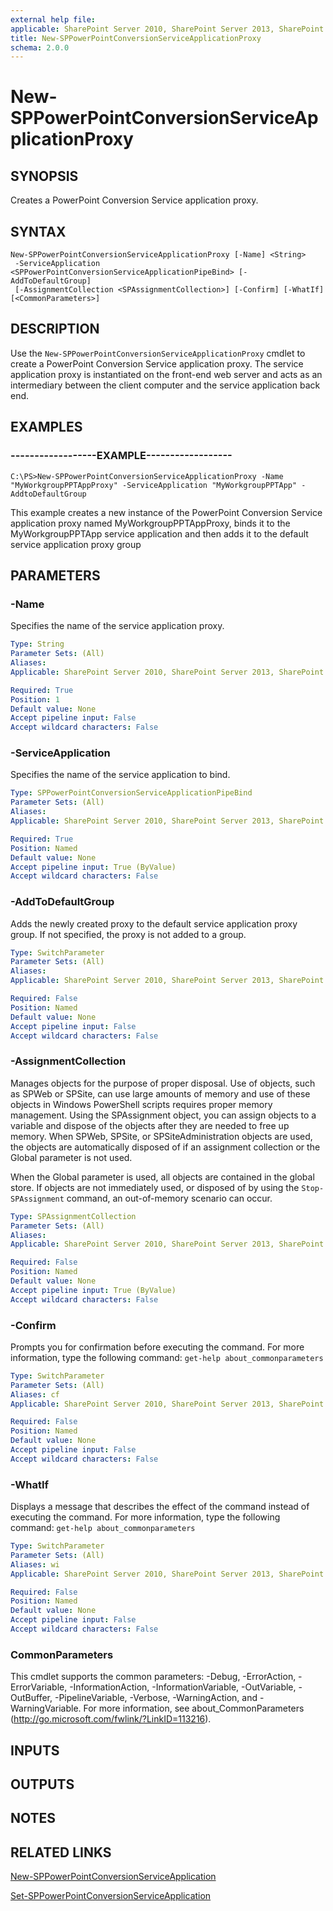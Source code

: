 ```yaml
---
external help file: 
applicable: SharePoint Server 2010, SharePoint Server 2013, SharePoint Server 2016
title: New-SPPowerPointConversionServiceApplicationProxy
schema: 2.0.0
---
```


# New-SPPowerPointConversionServiceApplicationProxy

## SYNOPSIS
Creates a PowerPoint Conversion Service application proxy.


## SYNTAX

```
New-SPPowerPointConversionServiceApplicationProxy [-Name] <String>
 -ServiceApplication <SPPowerPointConversionServiceApplicationPipeBind> [-AddToDefaultGroup]
 [-AssignmentCollection <SPAssignmentCollection>] [-Confirm] [-WhatIf] [<CommonParameters>]
```

## DESCRIPTION
Use the `New-SPPowerPointConversionServiceApplicationProxy` cmdlet to create a PowerPoint Conversion Service application proxy.
The service application proxy is instantiated on the front-end web server and acts as an intermediary between the client computer and the service application back end.


## EXAMPLES

### ------------------EXAMPLE------------------
```
C:\PS>New-SPPowerPointConversionServiceApplicationProxy -Name "MyWorkgroupPPTAppProxy" -ServiceApplication "MyWorkgroupPPTApp" -AddtoDefaultGroup
```

This example creates a new instance of the PowerPoint Conversion Service application proxy named MyWorkgroupPPTAppProxy, binds it to the MyWorkgroupPPTApp service application and then adds it to the default service application proxy group


## PARAMETERS

### -Name
Specifies the name of the service application proxy.

```yaml
Type: String
Parameter Sets: (All)
Aliases: 
Applicable: SharePoint Server 2010, SharePoint Server 2013, SharePoint Server 2016

Required: True
Position: 1
Default value: None
Accept pipeline input: False
Accept wildcard characters: False
```

### -ServiceApplication
Specifies the name of the service application to bind.

```yaml
Type: SPPowerPointConversionServiceApplicationPipeBind
Parameter Sets: (All)
Aliases: 
Applicable: SharePoint Server 2010, SharePoint Server 2013, SharePoint Server 2016

Required: True
Position: Named
Default value: None
Accept pipeline input: True (ByValue)
Accept wildcard characters: False
```

### -AddToDefaultGroup
Adds the newly created proxy to the default service application proxy group.
If not specified, the proxy is not added to a group.

```yaml
Type: SwitchParameter
Parameter Sets: (All)
Aliases: 
Applicable: SharePoint Server 2010, SharePoint Server 2013, SharePoint Server 2016

Required: False
Position: Named
Default value: None
Accept pipeline input: False
Accept wildcard characters: False
```

### -AssignmentCollection
Manages objects for the purpose of proper disposal.
Use of objects, such as SPWeb or SPSite, can use large amounts of memory and use of these objects in Windows PowerShell scripts requires proper memory management.
Using the SPAssignment object, you can assign objects to a variable and dispose of the objects after they are needed to free up memory.
When SPWeb, SPSite, or SPSiteAdministration objects are used, the objects are automatically disposed of if an assignment collection or the Global parameter is not used.

When the Global parameter is used, all objects are contained in the global store.
If objects are not immediately used, or disposed of by using the `Stop-SPAssignment` command, an out-of-memory scenario can occur.

```yaml
Type: SPAssignmentCollection
Parameter Sets: (All)
Aliases: 
Applicable: SharePoint Server 2010, SharePoint Server 2013, SharePoint Server 2016

Required: False
Position: Named
Default value: None
Accept pipeline input: True (ByValue)
Accept wildcard characters: False
```

### -Confirm
Prompts you for confirmation before executing the command.
For more information, type the following command: `get-help about_commonparameters`

```yaml
Type: SwitchParameter
Parameter Sets: (All)
Aliases: cf
Applicable: SharePoint Server 2010, SharePoint Server 2013, SharePoint Server 2016

Required: False
Position: Named
Default value: None
Accept pipeline input: False
Accept wildcard characters: False
```

### -WhatIf
Displays a message that describes the effect of the command instead of executing the command.
For more information, type the following command: `get-help about_commonparameters`

```yaml
Type: SwitchParameter
Parameter Sets: (All)
Aliases: wi
Applicable: SharePoint Server 2010, SharePoint Server 2013, SharePoint Server 2016

Required: False
Position: Named
Default value: None
Accept pipeline input: False
Accept wildcard characters: False
```

### CommonParameters
This cmdlet supports the common parameters: -Debug, -ErrorAction, -ErrorVariable, -InformationAction, -InformationVariable, -OutVariable, -OutBuffer, -PipelineVariable, -Verbose, -WarningAction, and -WarningVariable. For more information, see about_CommonParameters (http://go.microsoft.com/fwlink/?LinkID=113216).

## INPUTS

## OUTPUTS

## NOTES

## RELATED LINKS

[New-SPPowerPointConversionServiceApplication]()

[Set-SPPowerPointConversionServiceApplication]()
